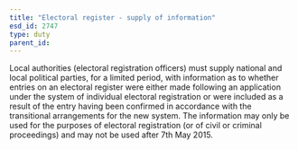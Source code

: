 ```yaml
---
title: "Electoral register - supply of information"
esd_id: 2747
type: duty
parent_id:  
---
```


Local authorities (electoral registration officers) must supply national and local political parties, for a limited period, with information as to whether entries on an electoral register were either made following an application under the system of individual electoral registration or were included as a result of the entry having been confirmed in accordance with the transitional arrangements for the new system. The information may only be used for the purposes of electoral registration (or of civil or criminal proceedings) and may not be used after 7th May 2015.

